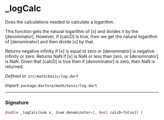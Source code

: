 # _logCalc

Does the calculations needed to calculate a logarithm.

This function gets the natural logarithm of [x]
and divides it by the [denominator].
However, if [calcD] is true,
then we get the natural logarithm of [denominator]
and then divide [x] by that.

Returns negative infinity if [x] is equal to zero or [denominator] is negative infinity or zero.
Returns NaN if [x] is NaN or less than zero, or [denominator] is NaN.
Given that [calcD] is true then if [denominator] is zero, then NaN is returned.

_Defined in: `src/math/basic/log.dart`_

_Import_: `package:dartora/math/basic/log.dart`


---


### Signature

```dart
double _logCalc(num x, [num denominator=1, bool calcD=false]) {
```
